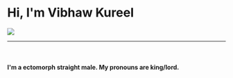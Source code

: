 <h1>Hi, I'm Vibhaw Kureel</h1>
<img src="https://media.tenor.com/RJaiYJJV8xsAAAAM/saitama-pfp.gif">
<br><hr><br>
<h4>I'm a ectomorph straight male. My pronouns are king/lord.</h4>

